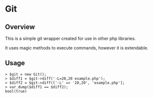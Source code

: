 # Git

## Overview
This is a simple git wrapper created for use in other php libraries.

It uses magic methods to execute commands, however it is extendable.

## Usage
```
> $git = new Git();
> $diff1 = $git->diff('-L=20,20 example.php');
> $diff2 = $git->diff(['-L' => '20,20', 'example.php'];
> var_dump($diff1 == $diff2);
bool(true)
```
